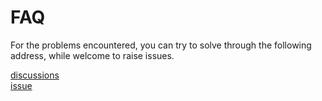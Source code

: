 # FAQ

For the problems encountered, you can try to solve through the following address, while welcome to raise issues.


[discussions](https://github.com/emqx/emqx-operator/discussions/categories/q-a)  
[issue](https://github.com/emqx/emqx-operator/issues?q=)  

